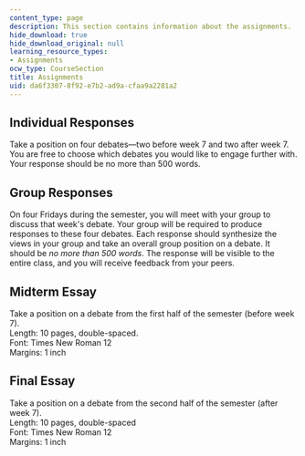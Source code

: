 ```yaml
---
content_type: page
description: This section contains information about the assignments.
hide_download: true
hide_download_original: null
learning_resource_types:
- Assignments
ocw_type: CourseSection
title: Assignments
uid: da6f3307-8f92-e7b2-ad9a-cfaa9a2281a2
---
```


Individual Responses
--------------------

Take a position on four debates—two before week 7 and two after week 7. You are free to choose which debates you would like to engage further with. Your response should be no more than 500 words.

Group Responses
---------------

On four Fridays during the semester, you will meet with your group to discuss that week's debate. Your group will be required to produce responses to these four debates. Each response should synthesize the views in your group and take an overall group position on a debate. It should be _no more than 500 words_. The response will be visible to the entire class, and you will receive feedback from your peers.

Midterm Essay
-------------

Take a position on a debate from the first half of the semester (before week 7).  
Length: 10 pages, double-spaced.  
Font: Times New Roman 12  
Margins: 1 inch

Final Essay
-----------

Take a position on a debate from the second half of the semester (after week 7).  
Length: 10 pages, double-spaced  
Font: Times New Roman 12  
Margins: 1 inch